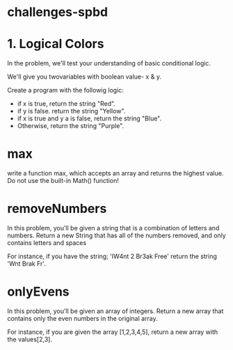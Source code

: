# challenges-spbd
# 1. Logical Colors
In the problem, we'll test your understanding of basic conditional logic.

We'll give you twovariables with boolean value- x & y.

Create a program with the followig logic:
- if x is true, return the string "Red".
- if y is false. return the string "Yellow".
- if x is true and y a is false, return the string "Blue".
- Otherwise, return the string "Purple".

# max
write a function max, which accepts an array and returns the highest value. Do not use the built-in Math() function!

# removeNumbers
In this problem, you'll be given a string that is a combination of letters and numbers. Return a new String that has all of the numbers removed, and only contains letters and spaces

For instance, if you have the string; 'IW4nt 2 Br3ak Free' return the string 'Wnt Brak Fr'.

# onlyEvens
In this problem, you'll be given an array of integers. Return a new array that contains only the even numbers in the original array.

For instance, if you are given the array [1,2,3,4,5], return a new array with the values[2,3].